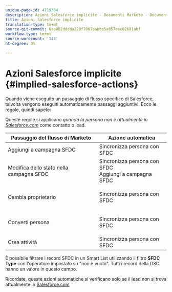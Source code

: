 ```yaml
---
unique-page-id: 4719304
description: Azioni Salesforce implicite - Documenti Marketo - Documentazione del prodotto
title: Azioni Salesforce implicite
translation-type: tm+mt
source-git-commit: 6ae882dddda220f7067babbe5a057eec82601abf
workflow-type: tm+mt
source-wordcount: '143'
ht-degree: 0%

---
```



# Azioni Salesforce implicite {#implied-salesforce-actions}

Quando viene eseguito un passaggio di flusso specifico di Salesforce, talvolta vengono eseguiti automaticamente passaggi aggiuntivi. Ecco le regole, quindi sapete:

Queste regole si applicano _quando la persona non è attualmente in [Salesforce.com](https://Salesforce.com)_ come contatto o lead.

<table> 
 <thead> 
  <tr> 
   <th>Passaggio del flusso di Marketo</th> 
   <th>Azione automatica</th> 
  </tr> 
 </thead> 
 <tbody> 
  <tr> 
   <td>Aggiungi a campagna SFDC</td> 
   <td>Sincronizza persona con SFDC</td> 
  </tr> 
  <tr> 
   <td>Modifica dello stato nella campagna SFDC</td> 
   <td>Sincronizza persona con SFDC<br>Aggiungi a campagna SFDC</td> 
  </tr> 
  <tr> 
   <td>Cambia proprietario</td> 
   <td><p>Sincronizza persona con SFDC</p></td> 
  </tr> 
  <tr> 
   <td>Converti persona</td> 
   <td><p>Sincronizza persona con SFDC</p></td> 
  </tr> 
  <tr> 
   <td>Crea attività</td> 
   <td>Sincronizza persona con SFDC</td> 
  </tr> 
 </tbody> 
</table>

È possibile filtrare i record SFDC in un Smart List utilizzando il filtro **SFDC Type** con l&#39;operatore impostato su &quot;non è vuoto&quot;. Tutti i record della DSC hanno un valore in questo campo.

Ricordate, queste azioni automatiche si verificano solo se il lead non si trova attualmente in [Salesforce.com](https://salesforce.com)
